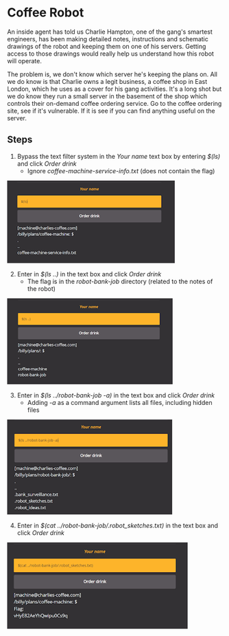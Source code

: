 # Coffee Robot
An inside agent has told us Charlie Hampton, one of the gang's smartest engineers, has been making detailed notes, instructions and schematic drawings of the robot and keeping them on one of his servers. Getting access to those drawings would really help us understand how this robot will operate.

The problem is, we don't know which server he's keeping the plans on. All we do know is that Charlie owns a legit business, a coffee shop in East London, which he uses as a cover for his gang activities. It's a long shot but we do know they run a small server in the basement of the shop which controls their on-demand coffee ordering service. Go to the coffee ordering site, see if it's vulnerable. If it is see if you can find anything useful on the server.

## Steps
1. Bypass the text filter system in the *Your name* text box by entering *$(ls)* and click *Order drink*
    - Ignore *coffee-machine-service-info.txt* (does not contain the flag)

![list files](/assets/screenshots/hq-12-CoffeeRobot/step-1.png)

2. Enter in *$(ls ..)* in the text box and click *Order drink*
    - The flag is in the *robot-bank-job* directory (related to the notes of the robot)

![list directories](/assets/screenshots/hq-12-CoffeeRobot/step-2.png)

3. Enter in *$(ls ../robot-bank-job -a)* in the text box and click *Order drink*
    - Adding *-a* as a command argument lists all files, including hidden files

![list hidden files](/assets/screenshots/hq-12-CoffeeRobot/step-3.png)

4. Enter in *$(cat ../robot-bank-job/.robot_sketches.txt)* in the text box and click *Order drink*

![read robot drawings](/assets/screenshots/hq-12-CoffeeRobot/step-4.png)